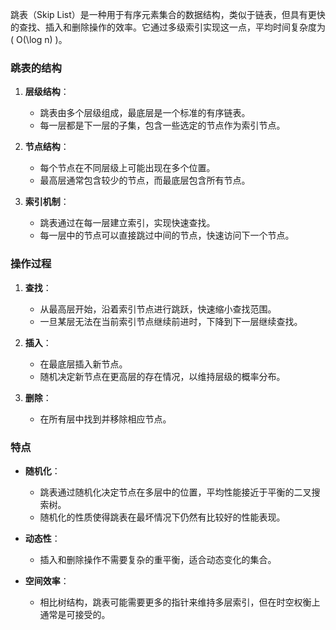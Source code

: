 跳表（Skip List）是一种用于有序元素集合的数据结构，类似于链表，但具有更快的查找、插入和删除操作的效率。它通过多级索引实现这一点，平均时间复杂度为 \( O(\log n) \)。

### 跳表的结构

1. **层级结构**：
   - 跳表由多个层级组成，最底层是一个标准的有序链表。
   - 每一层都是下一层的子集，包含一些选定的节点作为索引节点。

2. **节点结构**：
   - 每个节点在不同层级上可能出现在多个位置。
   - 最高层通常包含较少的节点，而最底层包含所有节点。

3. **索引机制**：
   - 跳表通过在每一层建立索引，实现快速查找。
   - 每一层中的节点可以直接跳过中间的节点，快速访问下一个节点。

### 操作过程

1. **查找**：
   - 从最高层开始，沿着索引节点进行跳跃，快速缩小查找范围。
   - 一旦某层无法在当前索引节点继续前进时，下降到下一层继续查找。

2. **插入**：
   - 在最底层插入新节点。
   - 随机决定新节点在更高层的存在情况，以维持层级的概率分布。

3. **删除**：
   - 在所有层中找到并移除相应节点。

### 特点

- **随机化**：
  - 跳表通过随机化决定节点在多层中的位置，平均性能接近于平衡的二叉搜索树。
  - 随机化的性质使得跳表在最坏情况下仍然有比较好的性能表现。

- **动态性**：
  - 插入和删除操作不需要复杂的重平衡，适合动态变化的集合。

- **空间效率**：
  - 相比树结构，跳表可能需要更多的指针来维持多层索引，但在时空权衡上通常是可接受的。


